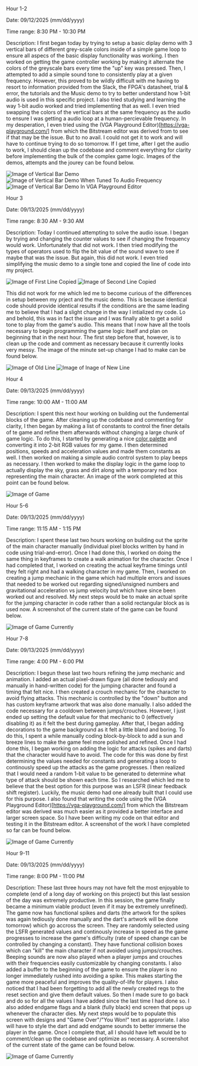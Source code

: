 Hour 1-2

Date: 09/12/2025 (mm/dd/yyyy)

Time range: 8:30 PM - 10:30 PM

Description: I first began today by trying to setup a basic diplay demo with 3 vertical bars of different grey-scale colors inside of a simple game loop to ensure all aspecs of the basic display functionality was working. I then worked on getting the game controller working by making it alternate the colors of the greyscale bars every time the "up" key was pressed. Then, I attempted to add a simple sound tone to consistently play at a given frequency. However, this proved to be wildly difficult with me having to resort to information provided from the Slack, the FPGA's datasheet, trial & error, the tutorials and the Music demo to try to better understand how 1-bit audio is used in this specific project. I also tried studying and learning the way 1-bit audio worked and tried implementing that as well. I even tried swapping the colors of the vertical bars at the same frequency as the audio to ensure I was getting a audio loop at a human-percievable frequency. In my desperation, I even tried using the (VGA Playground Editor)[https://vga-playground.com/] from which the Bitstream editor was derived from to see if that may be the issue. But to no avail. I could not get it to work and will have to continue trying to do so tomorrow. If I get time, after I get the audio to work, I should clean up the codebase and comment everything for clarity before implementing the bulk of the complex game logic. Images of the demos, attempts and the jourey can be found below.

![Image of Vertical Bar Demo](./images/Hour1-2/1.png)
![Image of Vertical Bar Demo When Tuned To Audio Frequency](./images/Hour1-2/2.png)
![Image of Vertical Bar Demo In VGA Playground Editor](./images/Hour1-2/3.png)


Hour 3

Date: 09/13/2025 (mm/dd/yyyy)

Time range: 8:30 AM - 9:30 AM

Description: Today I continued attempting to solve the audio issue. I began by trying and changing the counter values to see if changing the frequency would work. Unfortunately that did not work. I then tried modifying the types of operators used to flip the bit value of the sound wave to see if maybe that was the issue. But again, this did not work. I even tried simplifying the music demo to a single tone and copied the line of code into my project.

![Image of First Line Copied](./images/Hour3/1.png)
![Image of Second Line Copied](./images/Hour3/2.png)

This did not work for me which led me to become curious of the differences in setup between my prject and the music demo. This is because identical code should provide identical results if the conditions are the same leading me to believe that I had a slight change in the way I intialized my code. Lo and behold, this was in fact the issue and I was finally able to get a solid tone to play from the game's audio. This means that I now have all the tools necessary to begin programming the game logic itself and plan on beginning that in the next hour. The first step before that, however, is to clean up the code and comment as necessary because it currently looks very messy. The image of the minute set-up change I had to make can be found below.

![Image of Old Line](./images/Hour3/3.png)
![Image of Inage of New Line](./images/Hour3/4.png)


Hour 4

Date: 09/13/2025 (mm/dd/yyyy)

Time range: 10:00 AM - 11:00 AM

Description: I spent this next hour working on building out the fundemental blocks of the game. After cleaning up the codebase and commenting for clarity, I then began by making a list of constants to control the finer details of te game and refine them afterwards without changing a large chunk of game logic. To do this, I started by generating a nice [color palette](https://coolors.co/522b29-37ff8b-51d6ff-8d9ec6-a06b9a) and converting it into 2-bit RGB values for my game. I then determined positions, speeds and acceleration values and made them constants as well. I then worked on making a simple audio control system to play beeps as necessary. I then worked to make the display logic in the game loop to actually display the sky, grass and dirt along with a temporary red box representing the main character. An image of the work completed at this point can be found below.

![Image of Game](./images/Hour4/1.png)


Hour 5-6

Date: 09/13/2025 (mm/dd/yyyy)

Time range: 11:15 AM - 1:15 PM

Description: I spent these last two hours working on building out the sprite of the main character manually (individual pixel blocks written by hand in code using trial-and-error). Once I had done this, I worked on doing the same thing in keyframes to create a walk animation for the character. Once I had completed that, I worked on creating the actual keyframe timings until they felt right and had a walking character in my game. Then, I worked on creating a jump mechanic in the game which had multiple errors and issues that needed to be worked out regarding signed/unsigned numbers and gravitational acceleration vs jump velocity but which have since been worked out and resolved. My next steps would be to make an actual sprite for the jumping character in code rather than a solid rectangular block as is used now. A screenshot of the current state of the game can be found below.

![Image of Game Currently](./images/Hour5-6/1.png)


Hour 7-8

Date: 09/13/2025 (mm/dd/yyyy)

Time range: 4:00 PM - 6:00 PM

Description: I begun these last two hours refining the jump mechanic and animation. I added an actual pixel-drawn figure (all done tediously and manually in hand-written code) for the jumping character and found a timing that felt nice. I then created a crouch mechanic for the character to avoid flying attacks. This mechanic is controlled by the "down" button and has custom keyframe artwork that was also done manually. I also added the code necessary for a cooldown between jumps/crouches. However, I just ended up setting the default value for that mechanic to 0 (effectively disabling it) as it felt the best during gameplay. After that, I began adding decorations to the game background as it felt a little bland and boring. To do this, I spent a while manually coding block-by-block to add a sun and breeze lines to make the game feel more polished and refined. Once I had done this, I began working on adding the logic for attacks (spikes and darts) that the character would have to avoid. The code for this was done by first determining the values needed for constants and generating a loop to continously speed up the attacks as the game progresses. I then realized that I would need a random 1-bit value to be generated to determine what type of attack should be shown each time. So I researched which led me to believe that the best option for this purpose was an LSFR (linear feedback shift register). Luckily, the music demo had one already built that I could use for this purpose. I also found that writing the code using the (VGA Playground Editor)[https://vga-playground.com/] from which the Bitstream editor was derived was much easier as it provided a better interface and larger screen space. So I have been writing my code on that editor and testing it in the Bitstream editor. A screenshot of the work I have completed so far can be found below.

![Image of Game Currently](./images/Hour7-8/1.png)


Hour 9-11

Date: 09/13/2025 (mm/dd/yyyy)

Time range: 8:00 PM - 11:00 PM

Description: These last three hours may not have felt the most enjoyable to complete (end of a long day of working on this project) but this last session of the day was extremely productive. In this session, the game finally became a minimum viable product (even if it may be extremely unrefined). The game now has functional spikes and darts (the artwork for the spikes was again tediously done manually and the dart's artwork will be done tomorrow) which go accross the screen. They are randomly selected using the LSFR generated values and continously increase in speed as the game progresses to increase the game's difficulty (rate of speed change can be controlled by changing a constant). They have functional collision boxes which can "kill" the main character if not avoided using jumps/crouches. Beeping sounds are now also played when a player jumps and crouches with their frequencies easily customizable by changing constants. I also added a buffer to the beginning of the game to ensure the player is no longer immediately rushed into avoiding a spike. This makes starting the game more peaceful and improves the quality-of-life for players. I also noticed that I had been forgetting to add all the newly created regs to the reset section and give them default values. So then I made sure to go back and do so for all the values I have added since the last time I had done so. I also added endgame flags and a blank (fully black) end screen that pops up whenever the character dies. My next steps would be to populate this screen with designs and "Game Over"/"You Won!" text as approriate. I also will have to style the dart and add endgame sounds to better immerse the player in the game. Once I complete that, all I should have left would be to comment/clean up the codebase and optimize as necessary. A screenshot of the current state of the game can be found below.

![Image of Game Currently](./images/Hour9-11/1.png)